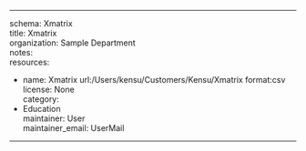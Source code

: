 


---  
schema: Xmatrix  
title: Xmatrix  
organization: Sample Department  
notes:   
resources:  
- name: Xmatrix 
 url:/Users/kensu/Customers/Kensu/Xmatrix 
 format:csv  
license: None  
category:
 - Education  
maintainer: User  
maintainer_email: UserMail  
---
